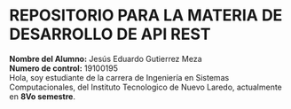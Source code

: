 # REPOSITORIO PARA LA MATERIA DE DESARROLLO DE API REST

**Nombre del Alumno:** Jesús Eduardo Gutierrez Meza  
**Numero de control:** 19100195  
Hola, soy estudiante de la carrera de Ingeniería en Sistemas Computacionales, del Instituto Tecnologico de Nuevo Laredo, actualmente en **8Vo semestre**.  